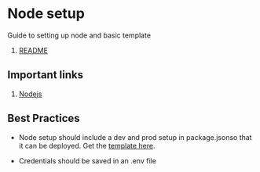 # Node setup
Guide to setting up node and basic template

1. [README](README.md)

## Important links

1. [Nodejs](https://nodejs.org/en/)


## Best Practices

* Node setup should include a dev and prod setup in package.jsonso that it can be deployed. Get the [template here](setups/node/package.json). 
  
* Credentials should be saved in an .env file


